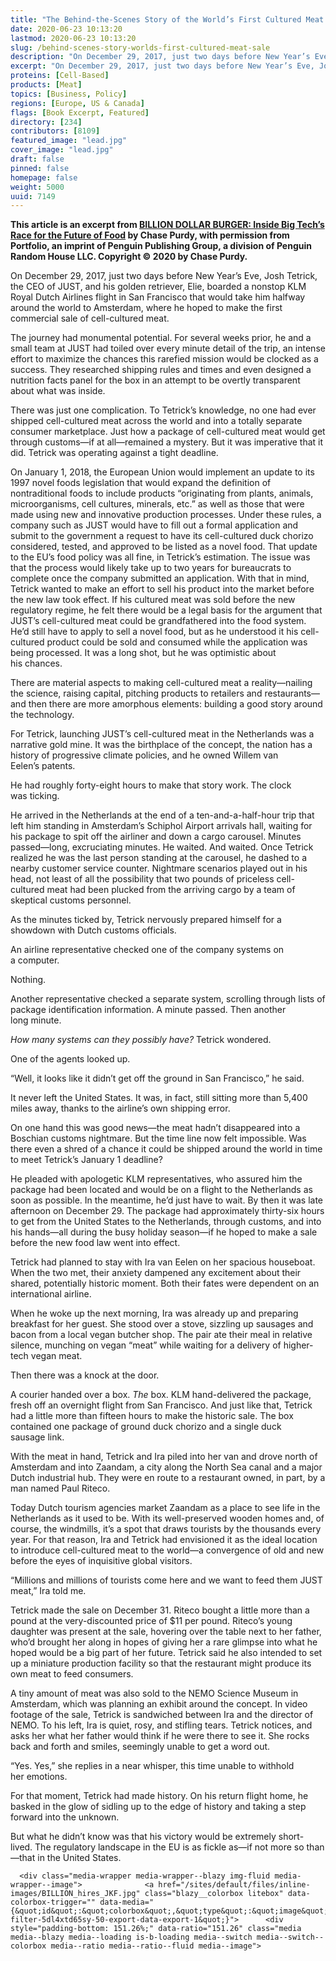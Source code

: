 ```yaml
---
title: "The Behind-the-Scenes Story of the World’s First Cultured Meat Sale"
date: 2020-06-23 10:13:20
lastmod: 2020-06-23 10:13:20
slug: /behind-scenes-story-worlds-first-cultured-meat-sale
description: "On December 29, 2017, just two days before New Year’s Eve, Josh Tetrick, the CEO of JUST, and his golden retriever, Elie, boarded a nonstop KLM Royal Dutch Airlines flight in San Francisco that would take him halfway around the world to Amsterdam, where he hoped to make the first commercial sale of cell-cultured meat. This article is an excerpt from BILLION DOLLAR BURGER: Inside Big Tech’s Race for the Future of Food by Chase Purdy, with permission from Portfolio, an imprint of Penguin Publishing Group, a division of Penguin Random House LLC. Copyright © 2020 by Chase Purdy."
excerpt: "On December 29, 2017, just two days before New Year’s Eve, Josh Tetrick, the CEO of JUST, and his golden retriever, Elie, boarded a nonstop KLM Royal Dutch Airlines flight in San Francisco that would take him halfway around the world to Amsterdam, where he hoped to make the first commercial sale of cell-cultured meat. This article is an excerpt from BILLION DOLLAR BURGER: Inside Big Tech’s Race for the Future of Food by Chase Purdy, with permission from Portfolio, an imprint of Penguin Publishing Group, a division of Penguin Random House LLC. Copyright © 2020 by Chase Purdy."
proteins: [Cell-Based]
products: [Meat]
topics: [Business, Policy]
regions: [Europe, US & Canada]
flags: [Book Excerpt, Featured]
directory: [234]
contributors: [8109]
featured_image: "lead.jpg"
cover_image: "lead.jpg"
draft: false
pinned: false
homepage: false
weight: 5000
uuid: 7149
---
```

<p><strong>This article is an excerpt from <a href="https://www.penguinrandomhouse.com/books/576770/billion-dollar-burger-by-chase-purdy/" target="_blank">BILLION DOLLAR BURGER: Inside Big Tech’s Race for the Future of Food</a> by Chase Purdy, with permission from Portfolio, an imprint of Penguin Publishing Group, a division of Penguin Random House LLC. Copyright © 2020 by Chase Purdy.</strong></p>

<p>On December 29, 2017, just two days before New Year’s Eve, Josh Tetrick, the CEO of JUST, and his golden retriever, Elie, boarded a nonstop KLM Royal Dutch Airlines flight in San Francisco that would take him halfway around the world to Amsterdam, where he hoped to make the first commercial sale of cell-cultured meat.</p>

<p>The journey had monumental potential. For several weeks prior, he and a small team at JUST had toiled over every minute detail of the trip, an intense effort to maximize the chances this rarefied mission would be clocked as a success. They researched shipping rules and times and even designed a nutrition facts panel for the box in an attempt to be overtly transparent about what was inside.</p>

<p>There was just one complication. To Tetrick’s knowledge, no one had ever shipped cell-cultured meat across the world and into a totally separate consumer marketplace. Just how a package of cell-cultured meat would get through customs—if at all—remained a mystery. But it was imperative that it did. Tetrick was operating against a tight deadline.</p>

<p>On January 1, 2018, the European Union would implement an update to its 1997 novel foods legislation that would expand the definition of nontraditional foods to include products “originating from plants, animals, microorganisms, cell cultures, minerals, etc.” as well as those that were made using new and innovative production processes. Under these rules, a company such as JUST would have to fill out a formal application and submit to the government a request to have its cell-cultured duck chorizo considered, tested, and approved to be listed as a novel food. That update to the EU’s food policy was all fine, in Tetrick’s estimation. The issue was that the process would likely take up to two years for bureaucrats to complete once the company submitted an application. With that in mind, Tetrick wanted to make an effort to sell his product into the market before the new law took effect. If his cultured meat was sold before the new regulatory regime, he felt there would be a legal basis for the argument that JUST’s cell-cultured meat could be grandfathered into the food system. He’d still have to apply to sell a novel food, but as he understood it his cell-cultured product could be sold and consumed while the application was being processed. It was a long shot, but he was optimistic about his chances.</p>

<p>There are material aspects to making cell-cultured meat a reality—nailing the science, raising capital, pitching products to retailers and restaurants—and then there are more amorphous elements: building a good story around the technology.</p>

<p>For Tetrick, launching JUST’s cell-cultured meat in the Netherlands was a narrative gold mine. It was the birthplace of the concept, the nation has a history of progressive climate policies, and he owned Willem van Eelen’s patents.</p>

<p>He had roughly forty-eight hours to make that story work. The clock was ticking.</p>

<p>He arrived in the Netherlands at the end of a ten-and-a-half-hour trip that left him standing in Amsterdam’s Schiphol Airport arrivals hall, waiting for his package to spit off the airliner and down a cargo carousel. Minutes passed—long, excruciating minutes. He waited. And waited. Once Tetrick realized he was the last person standing at the carousel, he dashed to a nearby customer service counter. Nightmare scenarios played out in his head, not least of all the possibility that two pounds of priceless cell-cultured meat had been plucked from the arriving cargo by a team of skeptical customs personnel.</p>

<p>As the minutes ticked by, Tetrick nervously prepared himself for a showdown with Dutch customs officials.</p>

<p>An airline representative checked one of the company systems on a computer.</p>

<p>Nothing.</p>

<p>Another representative checked a separate system, scrolling through lists of package identification information. A minute passed. Then another long minute.</p>

<p><em>How many systems can they possibly have?</em> Tetrick wondered.</p>

<p>One of the agents looked up.</p>

<p>“Well, it looks like it didn’t get off the ground in San Francisco,” he said.</p>

<p>It never left the United States. It was, in fact, still sitting more than 5,400 miles away, thanks to the airline’s own shipping error.</p>

<p>On one hand this was good news—the meat hadn’t disappeared into a Boschian customs nightmare. But the time line now felt impossible. Was there even a shred of a chance it could be shipped around the world in time to meet Tetrick’s January 1 deadline?</p>

<p>He pleaded with apologetic KLM representatives, who assured him the package had been located and would be on a flight to the Netherlands as soon as possible. In the meantime, he’d just have to wait. By then it was late afternoon on December 29. The package had approximately thirty-six hours to get from the United States to the Netherlands, through customs, and into his hands—all during the busy holiday season—if he hoped to make a sale before the new food law went into effect.</p>

<p>Tetrick had planned to stay with Ira van Eelen on her spacious houseboat. When the two met, their anxiety dampened any excitement about their shared, potentially historic moment. Both their fates were dependent on an international airline.</p>

<p>When he woke up the next morning, Ira was already up and preparing breakfast for her guest. She stood over a stove, sizzling up sausages and bacon from a local vegan butcher shop. The pair ate their meal in relative silence, munching on vegan “meat” while waiting for a delivery of higher-tech vegan meat.</p>

<p>Then there was a knock at the door.</p>

<p>A courier handed over a box. <em>The</em> box. KLM hand-delivered the package, fresh off an overnight flight from San Francisco. And just like that, Tetrick had a little more than fifteen hours to make the historic sale. The box contained one package of ground duck chorizo and a single duck sausage link.</p>

<p>With the meat in hand, Tetrick and Ira piled into her van and drove north of Amsterdam and into Zaandam, a city along the North Sea canal and a major Dutch industrial hub. They were en route to a restaurant owned, in part, by a man named Paul Riteco.</p>

<p>Today Dutch tourism agencies market Zaandam as a place to see life in the Netherlands as it used to be. With its well-preserved wooden homes and, of course, the windmills, it’s a spot that draws tourists by the thousands every year. For that reason, Ira and Tetrick had envisioned it as the ideal location to introduce cell-cultured meat to the world—a convergence of old and new before the eyes of inquisitive global visitors.</p>

<p>“Millions and millions of tourists come here and we want to feed them JUST meat,” Ira told me.</p>

<p>Tetrick made the sale on December 31. Riteco bought a little more than a pound at the very-discounted price of $11 per pound. Riteco’s young daughter was present at the sale, hovering over the table next to her father, who’d brought her along in hopes of giving her a rare glimpse into what he hoped would be a big part of her future. Tetrick said he also intended to set up a miniature production facility so that the restaurant might produce its own meat to feed consumers.</p>

<p>A tiny amount of meat was also sold to the NEMO Science Museum in Amsterdam, which was planning an exhibit around the concept. In video footage of the sale, Tetrick is sandwiched between Ira and the director of NEMO. To his left, Ira is quiet, rosy, and stifling tears. Tetrick notices, and asks her what her father would think if he were there to see it. She rocks back and forth and smiles, seemingly unable to get a word out.</p>

<p>“Yes. Yes,” she replies in a near whisper, this time unable to withhold her emotions.</p>

<p>For that moment, Tetrick had made history. On his return flight home, he basked in the glow of sidling up to the edge of history and taking a step forward into the unknown.</p>

<p>But what he didn’t know was that his victory would be extremely short-lived. The regulatory landscape in the EU is as fickle as—if not more so than—that in the United States.</p>

<p>




      <div class="media-wrapper media-wrapper--blazy img-fluid media-wrapper--image">              <a href="/sites/default/files/inline-images/BILLION_hires_JKF.jpg" class="blazy__colorbox litebox" data-colorbox-trigger="" data-media="{&quot;id&quot;:&quot;colorbox&quot;,&quot;type&quot;:&quot;image&quot;,&quot;width&quot;:1836,&quot;height&quot;:2777,&quot;rel&quot;:&quot;blazy-filter-5dl4xtd65sy-50-export-data-export-1&quot;}">      <div style="padding-bottom: 151.26%;" data-ratio="151.26" class="media media--blazy media--loading is-b-loading media--switch media--switch--colorbox media--ratio media--ratio--fluid media--image">
<img alt="Billion Dollar Burger cover" title="BILLION_hires_JKF.jpg" class="media__image media__element b-lazy img-fluid" data-entity-uuid="0ca36782-5500-45fe-9bd1-79f2d3b327f6" data-src="/sites/default/files/styles/1200x900_4_3/public/inline-images/BILLION_hires_JKF.jpg?itok=PLHn7Qci" src="data:image/svg+xml;charset=utf-8,%3Csvg%20xmlns%3D'http%3A%2F%2Fwww.w3.org%2F2000%2Fsvg'%20viewBox%3D'0%200%20595%20900'%2F%3E" width="595" height="900" loading="lazy" typeof="foaf:Image" />
        <span class="media__icon media__icon--litebox"></span></div>
  </a>

                
          </div>  
  
</p>
